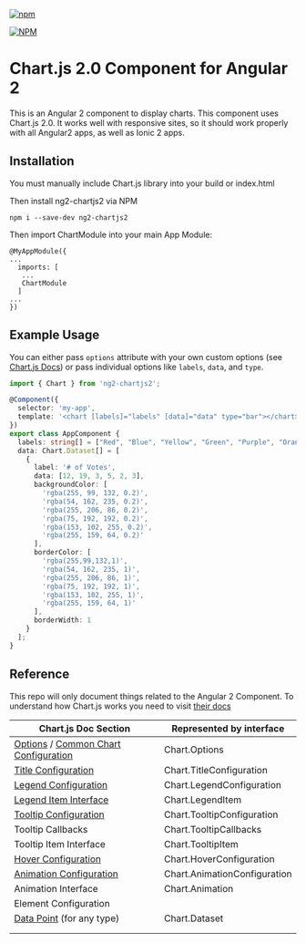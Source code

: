 [![npm](https://img.shields.io/npm/l/express.svg)](https://www.npmjs.com/package/ng2-chartjs2)

[![NPM](https://nodei.co/npm/ng2-chartjs2.png?stars&downloads)](https://nodei.co/npm/ng2-chartjs2/)

# Chart.js 2.0 Component for Angular 2
This is an Angular 2 component to display charts. This component uses Chart.js 2.0. It works well with responsive sites, so it should work properly with all Angular2 apps, as well as Ionic 2 apps.
 
## Installation
You must manually include Chart.js library into your build or index.html

Then install ng2-chartjs2 via NPM
```
npm i --save-dev ng2-chartjs2
```

Then import ChartModule into your main App Module:
```
@MyAppModule({
...
  imports: [
   ...
   ChartModule
  ]
...
})
```


## Example Usage

You can either pass `options` attribute with your own custom options (see [Chart.js Docs](http://www.chartjs.org/docs/)) or pass individual options like `labels`, `data`, and `type`.

```typescript
import { Chart } from 'ng2-chartjs2';

@Component({
  selector: 'my-app',
  template: '<chart [labels]="labels" [data]="data" type="bar"></chart>'
})
export class AppComponent {
  labels: string[] = ["Red", "Blue", "Yellow", "Green", "Purple", "Orange"];
  data: Chart.Dataset[] = [
    {
      label: '# of Votes',
      data: [12, 19, 3, 5, 2, 3],
      backgroundColor: [
        'rgba(255, 99, 132, 0.2)',
        'rgba(54, 162, 235, 0.2)',
        'rgba(255, 206, 86, 0.2)',
        'rgba(75, 192, 192, 0.2)',
        'rgba(153, 102, 255, 0.2)',
        'rgba(255, 159, 64, 0.2)'
      ],
      borderColor: [
        'rgba(255,99,132,1)',
        'rgba(54, 162, 235, 1)',
        'rgba(255, 206, 86, 1)',
        'rgba(75, 192, 192, 1)',
        'rgba(153, 102, 255, 1)',
        'rgba(255, 159, 64, 1)'
      ],
      borderWidth: 1
    }
  ];
}
```

## Reference
This repo will only document things related to the Angular 2 Component. To understand how Chart.js works you need to visit [their docs](http://www.chartjs.org/docs/)

| Chart.js Doc Section  | Represented by interface |
|---|---|
| [Options](http://www.chartjs.org/docs/#chart-configuration-creating-a-chart-with-options) / [Common Chart Configuration](http://www.chartjs.org/docs/#chart-configuration-common-chart-configuration) |Chart.Options |
| [Title Configuration](http://www.chartjs.org/docs/#chart-configuration-title-configuration) |Chart.TitleConfiguration|
| [Legend Configuration](http://www.chartjs.org/docs/#chart-configuration-legend-configuration) |Chart.LegendConfiguration|
| [Legend Item Interface](http://www.chartjs.org/docs/#chart-configuration-legend-configuration) |Chart.LegendItem|
| [Tooltip Configuration](http://www.chartjs.org/docs/#chart-configuration-tooltip-configuration) |Chart.TooltipConfiguration|
| Tooltip Callbacks | Chart.TooltipCallbacks |
| Tooltip Item Interface | Chart.TooltipItem |
| [Hover Configuration](http://www.chartjs.org/docs/#chart-configuration-hover-configuration) | Chart.HoverConfiguration |
| [Animation Configuration](http://www.chartjs.org/docs/#chart-configuration-animation-configuration) | Chart.AnimationConfiguration |
| Animation Interface | Chart.Animation |
| Element Configuration | |
| [Data Point](http://www.chartjs.org/docs/#line-chart-data-points) (for any type) | Chart.Dataset |
| | |
| | |
